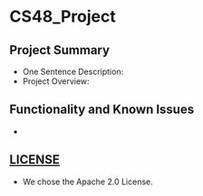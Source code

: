 # CS48_Project

## Project Summary
- One Sentence Description: 
- Project Overview: 

## Functionality and Known Issues
- 

## [LICENSE](https://github.com/bredmond5/CS48_Project/blob/master/LICENSE)
- We chose the Apache 2.0 License. 

